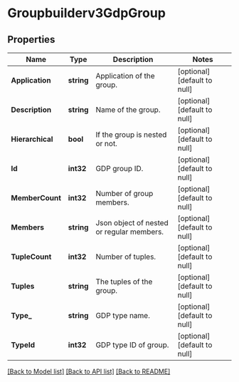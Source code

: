 # Groupbuilderv3GdpGroup

## Properties
Name | Type | Description | Notes
------------ | ------------- | ------------- | -------------
**Application** | **string** | Application of the group. | [optional] [default to null]
**Description** | **string** | Name of the group. | [optional] [default to null]
**Hierarchical** | **bool** | If the group is nested or not. | [optional] [default to null]
**Id** | **int32** | GDP group ID. | [optional] [default to null]
**MemberCount** | **int32** | Number of group members. | [optional] [default to null]
**Members** | **string** | Json object of nested or regular members. | [optional] [default to null]
**TupleCount** | **int32** | Number of tuples. | [optional] [default to null]
**Tuples** | **string** | The tuples of the group. | [optional] [default to null]
**Type_** | **string** | GDP type name. | [optional] [default to null]
**TypeId** | **int32** | GDP type ID of group. | [optional] [default to null]

[[Back to Model list]](../README.md#documentation-for-models) [[Back to API list]](../README.md#documentation-for-api-endpoints) [[Back to README]](../README.md)

